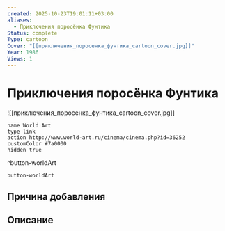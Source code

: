 ```yaml
---
created: 2025-10-23T19:01:11+03:00
aliases:
  - Приключения поросёнка Фунтика
Status: complete
Type: cartoon
Cover: "[[приключения_поросенка_фунтика_cartoon_cover.jpg]]"
Year: 1986
Views: 1
---
```


# Приключения поросёнка Фунтика

![[приключения_поросенка_фунтика_cartoon_cover.jpg]]



```button
name World Art
type link
action http://www.world-art.ru/cinema/cinema.php?id=36252
customColor #7a0000
hidden true
```
^button-worldArt





`button-worldArt`

## Причина добавления



## Описание


